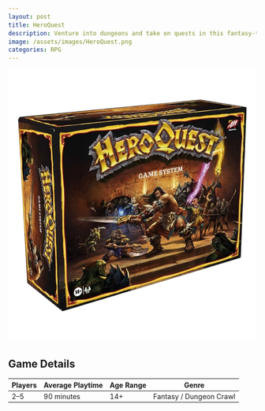 ```yaml
---
layout: post
title: HeroQuest
description: Venture into dungeons and take on quests in this fantasy-themed rpg board game.
image: /assets/images/HeroQuest.png 
categories: RPG
---
```


<div class="row">
  <!-- Image with .post-img -->
  <div class="col-6 col-12-small">
    <img src="/assets/images/HeroQuest.png" alt="HeroQuest" class="post-img">
  </div>

  <!-- Table -->
  <div class="col-6 col-12-small">
    <h2>Game Details</h2>
    <table>
      <thead>
        <tr>
          <th>Players</th>
          <th>Average Playtime</th>
          <th>Age Range</th>
          <th>Genre</th>
        </tr>
      </thead>
      <tbody>
        <tr>
          <td>2–5</td>
          <td>90 minutes</td>
          <td>14+</td>
          <td>Fantasy / Dungeon Crawl</td>
        </tr>
      </tbody>
    </table>
  </div>
</div>
